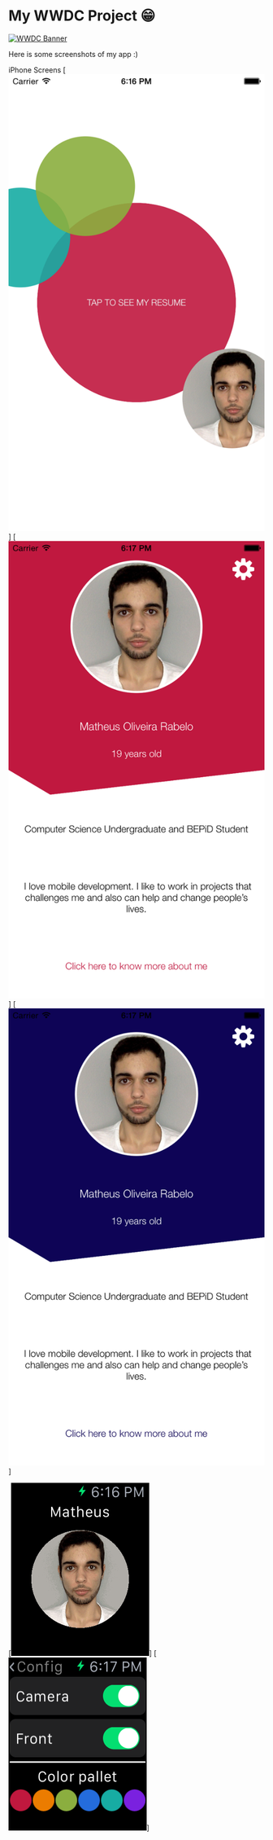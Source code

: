 # My WWDC Project :grin:
[![WWDC Banner](https://devimages.apple.com.edgekey.net/wwdc/images/wwdc15-hero_2x.png)](https://developer.apple.com/wwdc/)

Here is some screenshots of my app :)

iPhone Screens
[![First Screen](https://raw.githubusercontent.com/omatheusr/MatheusRabelo/master/Prints/PRINT1-iPhone.png)]
[![The Resume - Color1](https://raw.githubusercontent.com/omatheusr/MatheusRabelo/master/Prints/PRINT2-iPhone.png)]
[![The Resume - Color2](https://raw.githubusercontent.com/omatheusr/MatheusRabelo/master/Prints/PRINT3-iPhone.png)]


[![WatchApp - FirstScreen](https://raw.githubusercontent.com/omatheusr/MatheusRabelo/master/Prints/PRINT1-AWatch.png)]
[![WatchApp - Config](https://raw.githubusercontent.com/omatheusr/MatheusRabelo/master/Prints/PRINT2-AWatch.png)]
